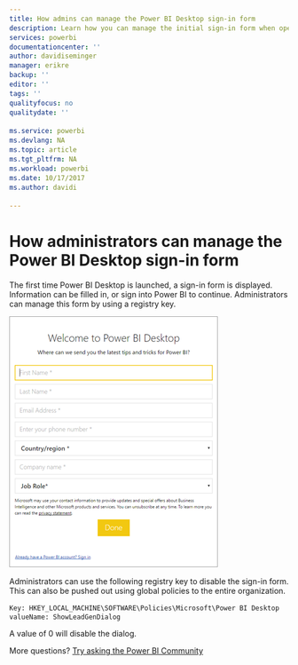 ```yaml
---
title: How admins can manage the Power BI Desktop sign-in form
description: Learn how you can manage the initial sign-in form when opening Power BI Desktop.
services: powerbi
documentationcenter: ''
author: davidiseminger
manager: erikre
backup: ''
editor: ''
tags: ''
qualityfocus: no
qualitydate: ''

ms.service: powerbi
ms.devlang: NA
ms.topic: article
ms.tgt_pltfrm: NA
ms.workload: powerbi
ms.date: 10/17/2017
ms.author: davidi

---
```

# How administrators can manage the Power BI Desktop sign-in form
The first time Power BI Desktop is launched, a sign-in form is displayed. Information can be filled in, or sign into Power BI to continue. Administrators can manage this form by using a registry key. 

![Initial sign-in form for Power BI Desktop](media/powerbi-desktop-admin-sign-in-form/sign-in-form.png)

Administrators can use the following registry key to disable the sign-in form. This can also be pushed out using global policies to the entire organization.

```
Key: HKEY_LOCAL_MACHINE\SOFTWARE\Policies\Microsoft\Power BI Desktop
valueName: ShowLeadGenDialog
```

A value of 0 will disable the dialog.

More questions? [Try asking the Power BI Community](http://community.powerbi.com/)

